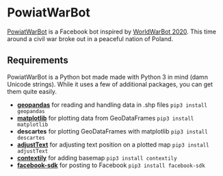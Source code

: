 # PowiatWarBot
[PowiatWarBot](https://www.facebook.com/powiatwarbot/) is a Facebook bot inspired by [WorldWarBot 2020](https://www.facebook.com/worldwarbot/). This time around a civil war broke out in a peaceful nation of Poland.

## Requirements
PowiatWarBot is a Python bot made made with Python 3 in mind (damn Unicode strings). While it uses a few of additional packages, you can get them quite easily.

* **[geopandas](https://geopandas.org/)** for reading and handling data in .shp files `pip3 install geopandas`
* **[matplotlib](https://matplotlib.org/)** for plotting data from GeoDataFrames `pip3 install matplotlib`
* **descartes** for plotting GeoDataFrames with matplotlib `pip3 install descartes`
* **[adjustText](https://github.com/Phlya/adjustText)** for adjusting text position on a plotted map `pip3 install adjustText`
* **[contextily](https://github.com/darribas/contextily)** for adding basemap `pip3 install contextily`
* **[facebook-sdk]()** for posting to Facebook `pip3 install facebook-sdk` 
